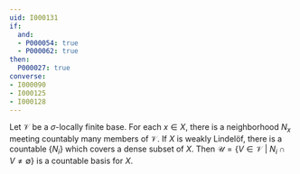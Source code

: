 ```yaml
---
uid: I000131
if:
  and:
  - P000054: true
  - P000062: true
then:
  P000027: true
converse:
- I000090
- I000125
- I000128
---
```


Let $\mathcal{V}$ be a $\sigma$-locally finite base. For each $x \in X$, there is a neighborhood $N_x$ meeting countably many members of $\mathcal{V}$. If $X$ is weakly Lindelöf, there is a countable $\{N_i\}$ which covers a dense subset of $X$. Then $\mathcal{U} = \{ V \in \mathcal{V}\ |\ N_i \cap V \neq \emptyset\}$ is a countable basis for $X$.
